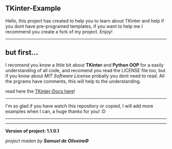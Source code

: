 ## TKinter-Example
Hello, this project has created to help you to learn about TKinter and help if
you dont have pre-programed templates, if you want to help me I recommend you
create a fork of my project. Enjoy!

---

## but first...
I recomend you know a little bit about **TKinter** and **Python OOP** for 
a easily understanding of all code, and recomend you read the LICENSE file too,
but if you know about *MIT Software License* probally you dont need to read.
All the prgrams have comments, this will help to the understanding.

read here the [TKinter-Docs here](htttps://tkdocs.com/tutorial/index.html)!

---
I'm so glad if you have watch this repository or copied, I will add more
examples when I can, a huge thanks for you! :D

---
---

**Version of project: 1.1.0.1**

*project maden by **Samuel de Oliveira©***
